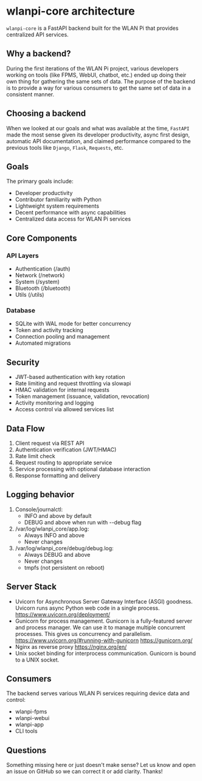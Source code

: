 # wlanpi-core architecture

`wlanpi-core` is a FastAPI backend built for the WLAN Pi that provides centralized API services.

## Why a backend?

During the first iterations of the WLAN Pi project, various developers working on tools (like FPMS, WebUI, chatbot, etc.) ended up doing their own thing for gathering the same sets of data. The purpose of the backend is to provide a way for various consumers to get the same set of data in a consistent manner.

## Choosing a backend

When we looked at our goals and what was available at the time, `FastAPI` made the most sense given its developer productivity, async first design, automatic API documentation, and claimed performance compared to the previous tools like `Django`, `Flask`, `Requests`, etc.

## Goals

The primary goals include:

- Developer productivity 
- Contributor familiarity with Python
- Lightweight system requirements
- Decent performance with async capabilities
- Centralized data access for WLAN Pi services

## Core Components

### API Layers

- Authentication (/auth)
- Network (/network)
- System (/system)
- Bluetooth (/bluetooth)
- Utils (/utils)

### Database

- SQLite with WAL mode for better concurrency
- Token and activity tracking
- Connection pooling and management
- Automated migrations

## Security

- JWT-based authentication with key rotation
- Rate limiting and request throttling via slowapi
- HMAC validation for internal requests
- Token management (issuance, validation, revocation)
- Activity monitoring and logging
- Access control via allowed services list

## Data Flow

1. Client request via REST API
2. Authentication verification (JWT/HMAC)
3. Rate limit check
4. Request routing to appropriate service
5. Service processing with optional database interaction
6. Response formatting and delivery

## Logging behavior

1. Console/journalctl:
    - INFO and above by default
    - DEBUG and above when run with --debug flag
2. /var/log/wlanpi_core/app.log:
    - Always INFO and above
    - Never changes
3. /var/log/wlanpi_core/debug/debug.log:
    - Always DEBUG and above
    - Never changes
    - tmpfs (not persistent on reboot)

## Server Stack

- Uvicorn for Asynchronous Server Gateway Interface (ASGI) goodness. Uvicorn runs async Python web code in a single process. https://www.uvicorn.org/deployment/
- Gunicorn for process management. Gunicorn is a fully-featured server and process manager. We can use it to manage multiple concurrent processes. This gives us concurrency and parallelism. https://www.uvicorn.org/#running-with-gunicorn https://gunicorn.org/
- Nginx as reverse proxy https://nginx.org/en/
- Unix socket binding for interprocess communication. Gunicorn is bound to a UNIX socket.

## Consumers

The backend serves various WLAN Pi services requiring device data and control:

- wlanpi-fpms
- wlanpi-webui
- wlanpi-app
- CLI tools

## Questions

Something missing here or just doesn't make sense? Let us know and open an issue on GitHub so we can correct it or add clarity. Thanks!
